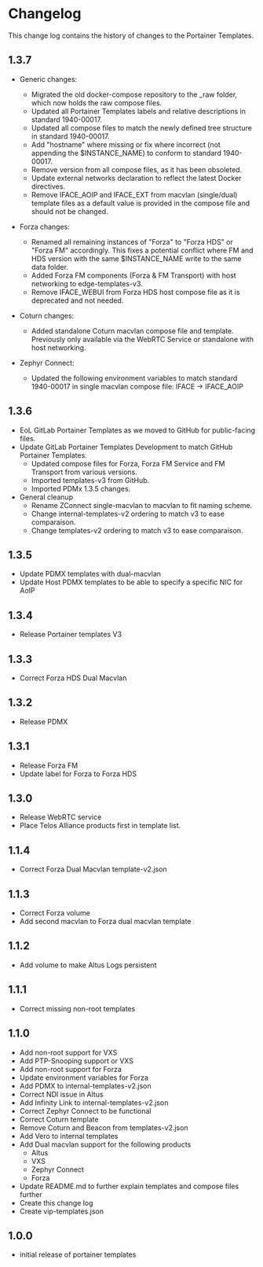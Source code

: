 # Changelog

This change log contains the history of changes to the Portainer Templates.

## 1.3.7

* Generic changes:
  * Migrated the old docker-compose repository to the _raw folder, which now holds the raw compose files.
  * Updated all Portainer Templates labels and relative descriptions in standard 1940-00017.
  * Updated all compose files to match the newly defined tree structure in standard 1940-00017.
  * Add "hostname" where missing or fix where incorrect (not appending the $INSTANCE_NAME) to conform to standard 1940-00017.
  * Remove version from all compose files, as it has been obsoleted.
  * Update external networks declaration to reflect the latest Docker directives.
  * Remove IFACE_AOIP and IFACE_EXT from macvlan (single/dual) template files as a default value is provided in the compose file and should not be changed.

* Forza changes:
  * Renamed all remaining instances of "Forza" to "Forza HDS" or "Forza FM" accordingly. This fixes a potential conflict where FM and HDS version with the same $INSTANCE_NAME write to the same data folder.
  * Added Forza FM components (Forza & FM Transport) with host networking to edge-templates-v3.
  * Remove IFACE_WEBUI from Forza HDS host compose file as it is deprecated and not needed.

* Coturn changes:
  * Added standalone Coturn macvlan compose file and template. Previously only available via the WebRTC Service or standalone with host networking.

* Zephyr Connect:
  * Updated the following environment variables to match standard 1940-00017 in single macvlan compose file: IFACE -> IFACE_AOIP

## 1.3.6

* EoL GitLab Portainer Templates as we moved to GitHub for public-facing files.
* Update GitLab Portainer Templates Development to match GitHub Portainer Templates.
  * Updated compose files for Forza, Forza FM Service and FM Transport from various versions.
  * Imported templates-v3 from GitHub.
  * Imported PDMx 1.3.5 changes.
* General cleanup
  * Rename ZConnect single-macvlan to macvlan to fit naming scheme.
  * Change internal-templates-v2 ordering to match v3 to ease comparaison.
  * Change templates-v2 ordering to match v3 to ease comparaison.

## 1.3.5

* Update PDMX templates with dual-macvlan
* Update Host PDMX templates to be able to specify a specific NIC for AoIP

## 1.3.4

* Release Portainer templates V3

## 1.3.3

* Correct Forza HDS Dual Macvlan

## 1.3.2

* Release PDMX

## 1.3.1

* Release Forza FM
* Update label for Forza to Forza HDS

## 1.3.0

* Release WebRTC service
* Place Telos Alliance products first in template list.

## 1.1.4

* Correct Forza Dual Macvlan template-v2.json

## 1.1.3

* Correct Forza volume
* Add second macvlan to Forza dual macvlan template

## 1.1.2

* Add volume to make Altus Logs persistent

## 1.1.1

* Correct missing non-root templates

## 1.1.0

* Add non-root support for VXS
* Add PTP-Snooping support or VXS
* Add non-root support for Forza
* Update environment variables for Forza
* Add PDMX to internal-templates-v2.json
* Correct NDI issue in Altus
* Add Infinity Link to internal-templates-v2.json
* Correct Zephyr Connect to be functional
* Correct Coturn template
* Remove Coturn and Beacon from templates-v2.json
* Add Vero to internal templates
* Add Dual macvlan support for the following products
  * Altus
  * VXS
  * Zephyr Connect
  * Forza
* Update README.md to further explain templates and compose files further
* Create this change log
* Create vip-templates.json

## 1.0.0

* initial release of portainer templates
